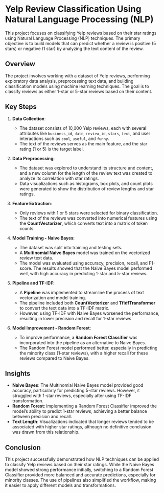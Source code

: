 # Yelp Review Classification Using Natural Language Processing (NLP)

This project focuses on classifying Yelp reviews based on their star ratings using Natural Language Processing (NLP) techniques. The primary objective is to build models that can predict whether a review is positive (5 stars) or negative (1 star) by analyzing the text content of the review.

## Overview

The project involves working with a dataset of Yelp reviews, performing exploratory data analysis, preprocessing text data, and building classification models using machine learning techniques. The goal is to classify reviews as either 1-star or 5-star reviews based on their content.

## Key Steps

1. **Data Collection**: 
   - The dataset consists of 10,000 Yelp reviews, each with several attributes like `business_id`, `date`, `review_id`, `stars`, `text`, and user interactions such as `cool`, `useful`, and `funny`.
   - The text of the reviews serves as the main feature, and the star rating (1 or 5) is the target label.

2. **Data Preprocessing**:
   - The dataset was explored to understand its structure and content, and a new column for the length of the review text was created to analyze its correlation with star ratings.
   - Data visualizations such as histograms, box plots, and count plots were generated to show the distribution of review lengths and star ratings.

3. **Feature Extraction**:
   - Only reviews with 1 or 5 stars were selected for binary classification.
   - The text of the reviews was converted into numerical features using the **CountVectorizer**, which converts text into a matrix of token counts.

4. **Model Training - Naive Bayes**:
   - The dataset was split into training and testing sets.
   - A **Multinomial Naive Bayes** model was trained on the vectorized review text data.
   - The model was evaluated using accuracy, precision, recall, and F1-score. The results showed that the Naive Bayes model performed well, with high accuracy in predicting 1-star and 5-star reviews.

5. **Pipeline and TF-IDF**:
   - A **Pipeline** was implemented to streamline the process of text vectorization and model training.
   - The pipeline included both **CountVectorizer** and **TfidfTransformer** to convert the text data into a TF-IDF matrix.
   - However, using TF-IDF with Naive Bayes worsened the performance, resulting in lower precision and recall for 1-star reviews.

6. **Model Improvement - Random Forest**:
   - To improve performance, a **Random Forest Classifier** was incorporated into the pipeline as an alternative to Naive Bayes.
   - The Random Forest model performed better, especially in predicting the minority class (1-star reviews), with a higher recall for these reviews compared to Naive Bayes.

## Insights

- **Naive Bayes**: The Multinomial Naive Bayes model provided good accuracy, particularly for predicting 5-star reviews. However, it struggled with 1-star reviews, especially after using TF-IDF transformation.
- **Random Forest**: Implementing a Random Forest Classifier improved the model’s ability to predict 1-star reviews, achieving a better balance between precision and recall.
- **Text Length**: Visualizations indicated that longer reviews tended to be associated with higher star ratings, although no definitive conclusion was drawn from this relationship.

## Conclusion

This project successfully demonstrated how NLP techniques can be applied to classify Yelp reviews based on their star ratings. While the Naive Bayes model showed strong performance initially, switching to a Random Forest Classifier provided more balanced and accurate predictions, especially for minority classes. The use of pipelines also simplified the workflow, making it easier to apply different models and transformations.
